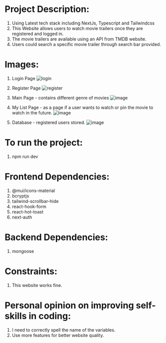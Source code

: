 #  Project Description:
   1) Using Latest tech stack including NextJs, Typescript and Tailwindcss
   2) This Website allows users to watch movie trailers once they are registered and logged in.
   3) The movie trailers are available using an API from TMDB website.
   4) Users could search a specific movie trailer through search bar provided.
      
#  Images:
   1) Login Page
      ![login](https://github.com/kevinandris/Movie_trailers_app/assets/102328858/74d50944-eca6-4b4f-bc6b-5c3291dbadb5)

   2) Register Page
      ![register](https://github.com/kevinandris/Movie_trailers_app/assets/102328858/3d1979f5-f813-45ff-b6fb-36c9e7a70425)

   3) Main Page - contains different genre of movies
      ![image](https://github.com/kevinandris/Movie_trailers_app/assets/102328858/7b8b0e0a-7fd0-46d6-954a-c29153e80800)

   4) My List Page - as a page if a user wants to watch or pin the movie to watch in the future.
      ![image](https://github.com/kevinandris/Movie_trailers_app/assets/102328858/0aa02313-7fcc-4cd1-aa35-9b3cfa6214a2)

   5) Database - registered users stored.
      ![image](https://github.com/kevinandris/Movie_trailers_app/assets/102328858/79e324ff-3047-40ee-8670-f7f27f779708)

#  To run the project:
   1) npm run dev

#  Frontend Dependencies:
   1) @mui/icons-material
   2) bcryptjs
   3) tailwind-scrollbar-hide
   4) react-hook-form
   5) react-hot-toast
   6) next-auth

#  Backend Dependencies:
   1) mongoose
      
#  Constraints:
   1) This website works fine.
  
#  Personal opinion on improving self-skills in coding:
   1) I need to correctly spell the name of the variables.
   2) Use more features for better website quality.
